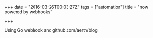 +++
date = "2016-03-26T00:03:27Z"
tags = ["automation"]
title = "now powered by webhooks"

+++

Using Go webhook and github.com/aerth/blog

